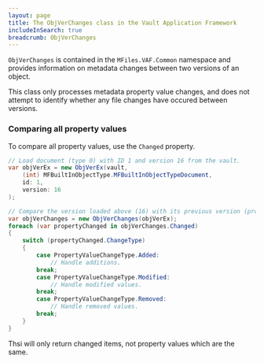 ```yaml
---
layout: page
title: The ObjVerChanges class in the Vault Application Framework
includeInSearch: true
breadcrumb: ObjVerChanges
---
```


`ObjVerChanges` is contained in the `MFiles.VAF.Common` namespace and provides information on metadata changes between two versions of an object.

<p class="note">This class only processes metadata property value changes, and does not attempt to identify whether any file changes have occured between versions.</p>

### Comparing all property values

To compare all property values, use the `Changed` property.

```csharp
// Load document (type 0) with ID 1 and version 16 from the vault.
var objVerEx = new ObjVerEx(vault,
	(int) MFBuiltInObjectType.MFBuiltInObjectTypeDocument,
	id: 1,
	version: 16
);

// Compare the version loaded above (16) with its previous version (probably 15).
var objVerChanges = new ObjVerChanges(objVerEx);
foreach (var propertyChanged in objVerChanges.Changed)
{
	switch (propertyChanged.ChangeType)
	{
		case PropertyValueChangeType.Added:
			// Handle additions.
		break;
		case PropertyValueChangeType.Modified:
			// Handle modified values.
		break;
		case PropertyValueChangeType.Removed:
			// Handle removed values.
		break;
	}
}
```

<p class="note">Thsi will only return changed items, not property values which are the same.</p> 
